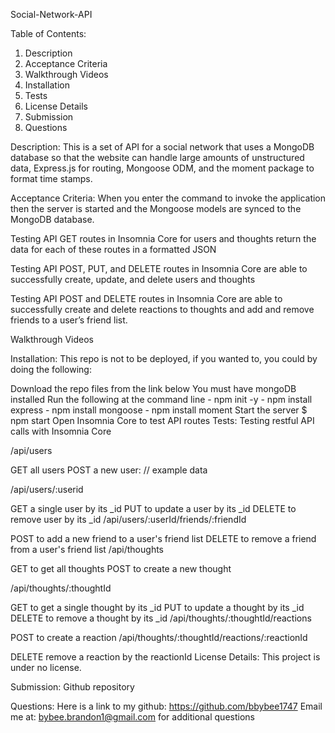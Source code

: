 Social-Network-API

Table of Contents:

1. Description
2. Acceptance Criteria
3. Walkthrough Videos
4. Installation
5. Tests
6. License Details
7. Submission
8. Questions

Description:
This is a set of API for a social network that uses a MongoDB database so that the website can handle large amounts of unstructured data, Express.js for routing, Mongoose ODM, and the moment package to format time stamps.

Acceptance Criteria:
When you enter the command to invoke the application then the server is started and the Mongoose models are synced to the MongoDB database.

Testing API GET routes in Insomnia Core for users and thoughts return the data for each of these routes in a formatted JSON

Testing API POST, PUT, and DELETE routes in Insomnia Core are able to successfully create, update, and delete users and thoughts

Testing API POST and DELETE routes in Insomnia Core are able to successfully create and delete reactions to thoughts and add and remove friends to a user’s friend list.

Walkthrough Videos

Installation:
This repo is not to be deployed, if you wanted to, you could by doing the following:

Download the repo files from the link below
You must have mongoDB installed
Run the following at the command line - npm init -y - npm install express - npm install mongoose - npm install moment
Start the server
$ npm start
Open Insomnia Core to test API routes
Tests:
Testing restful API calls with Insomnia Core

/api/users

GET all users
POST a new user:
// example data

/api/users/:userid

GET a single user by its \_id
PUT to update a user by its \_id
DELETE to remove user by its \_id
/api/users/:userId/friends/:friendId

POST to add a new friend to a user's friend list
DELETE to remove a friend from a user's friend list
/api/thoughts

GET to get all thoughts
POST to create a new thought

/api/thoughts/:thoughtId

GET to get a single thought by its \_id
PUT to update a thought by its \_id
DELETE to remove a thought by its \_id
/api/thoughts/:thoughtId/reactions

POST to create a reaction
/api/thoughts/:thoughtId/reactions/:reactionId

DELETE remove a reaction by the reactionId
License Details:
This project is under no license.

Submission:
Github repository

Questions:
Here is a link to my github:
https://github.com/bbybee1747
Email me at:
bybee.brandon1@gmail.com
for additional questions
